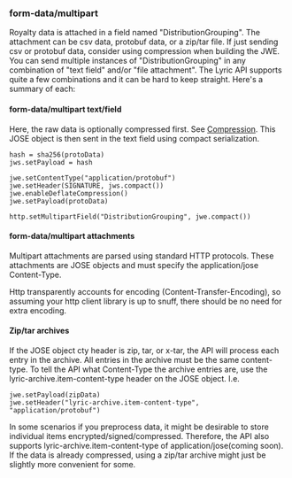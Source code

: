 ### form-data/multipart

Royalty data is attached in a field named "DistributionGrouping". The attachment can be csv data, protobuf data, or a zip/tar file. If just sending csv or protobuf data,
consider using compression when building the JWE. You can send multiple instances of "DistributionGrouping" in any combination of "text field" and/or "file attachment". The Lyric API
supports quite a few combinations and it can be hard to keep straight. Here's a summary of each:

#### form-data/multipart text/field

Here, the raw data is optionally compressed first. See [Compression](#compression). This
JOSE object is then sent in the text field using compact serialization.

    hash = sha256(protoData)
    jws.setPayload = hash

    jwe.setContentType("application/protobuf")
    jwe.setHeader(SIGNATURE, jws.compact())
    jwe.enableDeflateCompression()
    jwe.setPayload(protoData)

    http.setMultipartField("DistributionGrouping", jwe.compact())

#### form-data/multipart attachments

Multipart attachments are parsed using standard HTTP protocols. These attachments are JOSE objects and must specify the application/jose Content-Type.

Http transparently accounts for encoding (Content-Transfer-Encoding), so assuming your http client library is up to snuff, there should be no need for extra encoding.

#### Zip/tar archives

If the JOSE object cty header is zip, tar, or x-tar, the API will process each entry in the archive. All entries in the archive must be the same content-type. To tell the API
what Content-Type the archive entries are, use the lyric-archive.item-content-type header on the JOSE object. I.e.

    jwe.setPayload(zipData)
    jwe.setHeader("lyric-archive.item-content-type", "application/protobuf")

In some scenarios if you preprocess data, it might be desirable to store individual items encrypted/signed/compressed. Therefore, the API also supports lyric-archive.item-content-type
of application/jose(coming soon). If the data is already compressed, using a zip/tar archive might just be slightly more convenient for some.